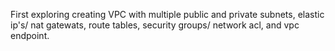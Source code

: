 First exploring creating VPC with multiple public and private subnets, elastic ip's/ nat gatewats, route tables, security groups/ network acl, and vpc endpoint.
